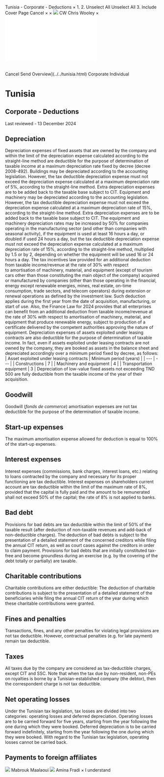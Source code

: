 Tunisia - Corporate - Deductions
×
1.
2.
Unselect All
Unselect All
3.
Include Cover Page
Cancel
×
×
![](../../-/media/world-wide-tax-summaries/attachments/global---chris-wooley.ashx%3Frev=ac5e5f3223b34096b1afc2a6009c7320&revision=ac5e5f32-23b3-4096-b1af-c2a6009c7320&hash=859B7ADC84DC2CBEC9760E9E6EE7DE6D0A8BFCDF)
CW
Chris Wooley
×
![](deductions.html)
######
Cancel
Send
Overview](../../tunisia.html)
Corporate
Individual
# Tunisia
## Corporate - Deductions
Last reviewed - 13 December 2024
## Depreciation
Depreciation expenses of fixed assets that are owned by the company and within the limit of the depreciation expense calculated according to the straight-line method are deductible for the purpose of determination of taxable income at a maximum depreciation rate fixed by decree (decree 2008-492).
Buildings may be depreciated according to the accounting legislation. However, the tax deductible depreciation expense must not exceed the depreciation expense calculated at a maximum depreciation rate of 5%, according to the straight-line method. Extra depreciation expenses are to be added back to the taxable base subject to CIT.
Equipment and machinery may be depreciated according to the accounting legislation. However, the tax deductible depreciation expense must not exceed the depreciation expense calculated at a maximum depreciation rate of 15%, according to the straight-line method. Extra depreciation expenses are to be added back to the taxable base subject to CIT.
The equipment and machinery depreciation rates may be increased by 50% for companies operating in the manufacturing sector (and other than companies with seasonal activity), if the equipment is used at least 16 hours a day, or doubled if used 24 hours a day, but the tax deductible depreciation expense must not exceed the depreciation expense calculated at a maximum depreciation rate of 15%, according to the straight-line method, multiplied by 1.5 or by 2, depending on whether the equipment will be used 16 or 24 hours a day.
The tax incentives law provided for an additional deduction from taxable income/revenue at the rate of 30% with respect to amortisation of machinery, material, and equipment (except of tourism cars other than those constituting the main object of the company) acquired or manufactured by companies (other than those operating in the financial, energy except renewable energies, mines, real estate, on-time consumption, trade sectors, and telecom operators) during extension or renewal operations as defined by the investment law. Such deduction applies during the first year from the date of acquisition, manufacturing, or start of use.
Also, the Finance Law for 2024 provides that all enterprises can benefit from an additional deduction from taxable income/revenue at the rate of 30% with respect to amortisation of machinery, material, and equipment that produce renewable energy, subject to production of a certificate delivered by the competent authorities approving the nature of equipment.
Depreciation expenses of assets exploited under leasing contracts are also deductible for the purpose of determination of taxable income. In fact, even if assets exploited under leasing contracts are not owned by the company, they are booked as assets in the balance sheet and depreciated accordingly over a minimum period fixed by decree, as follows:
| Asset exploited under leasing contracts | Minimum period (years) |
| --- | --- |
| Constructions | 7 |
| Machinery and equipment | 4 |
| Transportation equipment | 3 |
Depreciation of low-value fixed assets not exceeding TND 500 are fully deductible from the taxable income of the year of their acquisition.
## Goodwill
Goodwill (*fonds de commerce*) amortisation expenses are not tax deductible for the purpose of the determination of taxable income.
## Start-up expenses
The maximum amortisation expense allowed for deduction is equal to 100% of the start-up expenses.
## Interest expenses
Interest expenses (commissions, bank charges, interest loans, etc.) relating to loans contracted by the company and necessary for its proper functioning are tax deductible.
Interest expenses on shareholders current account are tax deductible within the limit of the maximum rate of 8%, provided that the capital is fully paid and the amount to be remunerated shall not exceed 50% of the capital; the rate of 8% is not applied to banks.
## Bad debt
Provisions for bad debts are tax deductible within the limit of 50% of the taxable result (after deduction of non-taxable revenues and add-back of non-deductible charges).
The deduction of bad debts is subject to the presentation of a detailed statement of the concerned creditors while filing the annual CIT return, as well as court cases against the creditors in order to claim payment.
Provisions for bad debts that are initially constituted tax-free and become groundless during an exercise (e.g. by the covering of the debt totally or partially) are taxable.
## Charitable contributions
Charitable contributions are either deductible:
The deduction of charitable contributions is subject to the presentation of a detailed statement of the beneficiaries while filing the annual CIT return of the year during which these charitable contributions were granted.
## Fines and penalties
Transactions, fines, and any other penalties for violating legal provisions are not tax deductible. However, contractual penalties (e.g. for late payment) remain tax deductible.
## Taxes
All taxes due by the company are considered as tax-deductible charges, except CIT and SSC.
Note that when the tax due by non-resident, non-PEs on royalties is borne by a Tunisian-established company (the debtor), then the correspondent charge is not tax deductible.
## Net operating losses
Under the Tunisian tax legislation, tax losses are divided into two categories: operating losses and deferred depreciation.
Operating losses are to be carried forward for five years, starting from the year following the one during which they were booked.
Deferred depreciation is to be carried forward indefinitely, starting from the year following the one during which they were booked.
With regard to the Tunisian tax legislation, operating losses cannot be carried back.
## Payments to foreign affiliates
![](../../-/media/world-wide-tax-summaries/attachments/tunisia---mabrouk_maalaoui.ashx%3Frev=4e1ff86b8e9544b1b18fd1c271a6e93c&revision=4e1ff86b-8e95-44b1-b18f-d1c271a6e93c&hash=F482CAD4A8791DDC08F108964502A266CC612D8D)
Mabrouk Maalaoui
![](../../-/media/world-wide-tax-summaries/attachments/tunisia---amina_fradi.ashx%3Frev=68623d7543654b0b8324d448598d05ba&revision=68623d75-4365-4b0b-8324-d448598d05ba&hash=740E4E5013AD34F1CF7D8E1C0A54DF4C66BCC80B)
Amina Fradi
×
I understand